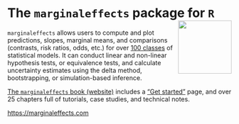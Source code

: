
# The `marginaleffects` package for `R` <img src="https://user-images.githubusercontent.com/987057/134899484-e3392510-2e94-4c39-9830-53356fa5feed.png" align="right" alt="" width="120" />

`marginaleffects` allows users to compute and plot predictions, slopes, marginal means, and comparisons (contrasts, risk ratios, odds, etc.) for over [100 classes](https://marginaleffects.com/articles/supported_models.html) of statistical models. It can conduct linear and non-linear hypothesis tests, or equivalence tests, and calculate uncertainty estimates using the delta method, bootstrapping, or simulation-based inference.

[The `marginaleffects`
book (website)](https://marginaleffects.com/) includes
a [“Get
started”](https://marginaleffects.com/articles/marginaleffects.html)
page, and over 25 chapters full of  tutorials, case studies, and technical notes.

https://marginaleffects.com
